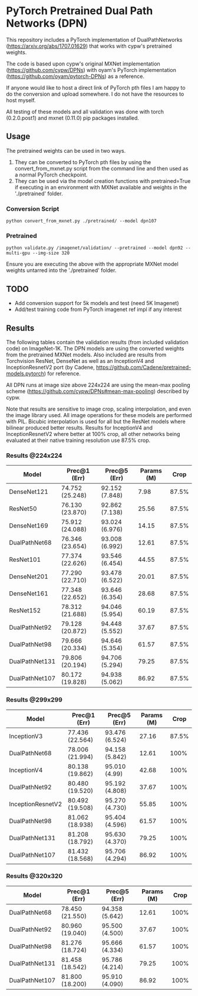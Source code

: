 # PyTorch Pretrained Dual Path Networks (DPN)

This repository includes a PyTorch implementation of DualPathNetworks (https://arxiv.org/abs/1707.01629) that works with cypw's pretrained weights. 

The code is based upon cypw's original MXNet implementation (https://github.com/cypw/DPNs) with oyam's PyTorch implementation (https://github.com/oyam/pytorch-DPNs) as a reference.

If anyone would like to host a direct link of PyTorch pth files I am happy to do the conversion and upload somewhere. I do not have the resources to host myself.

All testing of these models and all validation was done with torch (0.2.0.post1) and mxnet (0.11.0) pip packages installed. 

## Usage

The pretrained weights can be used in two ways. 

1. They can be converted to PyTorch pth files by using the convert_from_mxnet.py script from the command line and then used as a normal PyTorch checkpoint.
2. They can be used via the model creation functions with pretrained=True if executing in an environment with MXNet available and weights in the './pretrained' folder.

### Conversion Script

    python convert_from_mxnet.py ./pretrained/ --model dpn107
    
### Pretrained 

    python validate.py /imagenet/validation/ --pretrained --model dpn92 --multi-gpu --img-size 320

Ensure you are executing the above with the appropriate MXNet model weights untarred into the './pretrained' folder.

## TODO

* Add conversion support for 5k models and test (need 5K Imagenet)
* Add/test training code from PyTorch imagenet ref impl if any interest

## Results

The following tables contain the validation results (from included validation code) on ImageNet-1K. The DPN models are using the converted weights from the pretrained MXNet models. Also included are results from Torchvision ResNet, DenseNet as well as an InceptionV4 and InceptionResnetV2 port (by Cadene, https://github.com/Cadene/pretrained-models.pytorch) for reference. 

All DPN runs at image size above 224x224 are using the mean-max pooling scheme (https://github.com/cypw/DPNs#mean-max-pooling) described by cypw.

Note that results are sensitive to image crop, scaling interpolation, and even the image library used. All image operations for these models are performed with PIL. Bicubic interpolation is used for all but the ResNet models where bilinear produced better results. Results for InceptionV4 and InceptionResnetV2 where better at 100% crop, all other networks being evaluated at their native training resolution use 87.5% crop.

### Results @224x224

|Model   | Prec@1 (Err)   | Prec@5 (Err)   | Params (M)   | Crop  |
|---|---|---|---|---|
| DenseNet121 | 74.752 (25.248)  | 92.152 (7.848)  | 7.98  | 87.5%  |
| ResNet50 | 76.130 (23.870) | 92.862 (7.138) |	25.56 | 87.5% |
| DenseNet169 |	75.912 (24.088) | 93.024 (6.976) | 14.15 | 87.5% |
| DualPathNet68 | 76.346 (23.654) | 93.008 (6.992) | 12.61 | 87.5% |
| ResNet101 | 77.374 (22.626) | 93.546 (6.454) | 44.55 | 87.5% |
| DenseNet201 | 77.290 (22.710) | 93.478 (6.522) | 20.01 | 87.5% |
| DenseNet161 | 77.348 (22.652) | 93.646 (6.354) | 28.68 | 87.5% |
| ResNet152 | 78.312 (21.688) | 94.046 (5.954) | 60.19 | 87.5% |
| DualPathNet92 | 79.128 (20.872) | 94.448 (5.552) | 37.67 | 87.5% |
| DualPathNet98 | 79.666 (20.334) | 94.646 (5.354) | 61.57 | 87.5% |
| DualPathNet131 | 79.806 (20.194) | 94.706 (5.294) | 79.25 | 87.5% |
| DualPathNet107 | 80.172 (19.828) | 94.938 (5.062) | 86.92 | 87.5% |

### Results @299x299

|Model   | Prec@1 (Err)   | Prec@5 (Err)   | Params (M)   | Crop  |
|---|---|---|---|---|
| InceptionV3 | 77.436 (22.564) | 93.476 (6.524) | 27.16 | 87.5% |
| DualPathNet68 | 78.006 (21.994) | 94.158 (5.842) | 12.61 | 100% |
| InceptionV4 | 80.138 (19.862) | 95.010 (4.99) | 42.68 | 100% |
| DualPathNet92 | 80.480 (19.520) | 95.192 (4.808) | 37.67 | 100% |
| InceptionResnetV2 | 80.492 (19.508) | 95.270 (4.730) | 55.85 | 100% |
| DualPathNet98 | 81.062 (18.938) | 95.404 (4.596) | 61.57 | 100% |
| DualPathNet131 | 81.208 (18.792) | 95.630 (4.370) | 79.25 | 100% |
| DualPathNet107 | 81.432 (18.568) | 95.706 (4.294) | 86.92 | 100% |

### Results @320x320

|Model   | Prec@1 (Err)   | Prec@5 (Err)   | Params (M)   | Crop  |
|---|---|---|---|---|
| DualPathNet68 | 78.450 (21.550) | 94.358 (5.642) | 12.61 | 100% |
| DualPathNet92 | 80.960 (19.040) | 95.500 (4.500) | 37.67 | 100% |
| DualPathNet98 | 81.276 (18.724) | 95.666 (4.334) | 61.57 | 100% |
| DualPathNet131 | 81.458 (18.542) | 95.786 (4.214) | 79.25 | 100% |
| DualPathNet107 | 81.800 (18.200) | 95.910 (4.090) | 86.92 | 100% |


